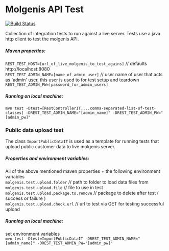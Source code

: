 # Molgenis API Test

[![Build Status](https://molgenis50.gcc.rug.nl/jenkins/buildStatus/icon?job=Nightly%20live%20API%20Tests)](http://www.molgenis.org/jenkins/job/Nightly%20live%20API%20Tests/)

Collection of integration tests to run against a live server. Tests use a java http client to test the molgenis API.

##### Maven properties:

`REST_TEST_HOST=[url_of_live_molgenis_to_test_agains]` // defaults http://localhost:8080  
`REST_TEST_ADMIN_NAME=[name_of_admin_user]` // user name of user that acts as 'admin' user, this user is used to for test setup and teardown  
`REST_TEST_ADMIN_PW=[password_for_admin_users]`

##### Running on local machine:

`mvn test -Dtest=[RestControllerIT,...comma-separated-list-of-test-classes] -DREST_TEST_ADMIN_NAME="[admin_name]" -DREST_TEST_ADMIN_PW="[admin_pw]"` 


### Public data upload test

The class `ImportPublicDataIT` is used as a template for running tests that upload public customer data to live molgenis server. 

##### Properties and environment variables:

All of the above mentioned maven properties + the following environment variables  
`molgenis.test.upload.folder`  // path to folder to load data files from  
`molgenis.test.upload.file`  // file to use in test  
`molgenis.test.upload.package.to.remove`  // package to delete after test ( success or failure )  
`molgenis.test.upload.check.url`  // url to test via GET for testing successful upload  

##### Running on local machine:

set environment variables   
`mvn test -Dtest=ImportPublicDataIT -DREST_TEST_ADMIN_NAME="[admin_name]" -DREST_TEST_ADMIN_PW="[admin_pw]"` 
